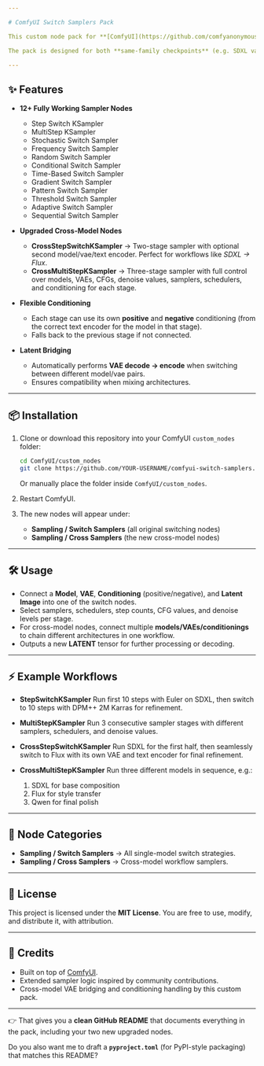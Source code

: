 ```yaml
---

# ComfyUI Switch Samplers Pack

This custom node pack for **[ComfyUI](https://github.com/comfyanonymous/ComfyUI)** introduces advanced sampler and scheduler switching strategies. It allows users to dynamically change samplers, schedulers, models, VAEs, CFG scales, denoise values, and conditioning between stages of a generation.

The pack is designed for both **same-family checkpoints** (e.g. SDXL variants) and **cross-family workflows** (e.g. SDXL → Flux → Qwen), with automatic latent bridging via VAE decode/encode.

---
```


## ✨ Features

* **12+ Fully Working Sampler Nodes**

  * Step Switch KSampler
  * MultiStep KSampler
  * Stochastic Switch Sampler
  * Frequency Switch Sampler
  * Random Switch Sampler
  * Conditional Switch Sampler
  * Time-Based Switch Sampler
  * Gradient Switch Sampler
  * Pattern Switch Sampler
  * Threshold Switch Sampler
  * Adaptive Switch Sampler
  * Sequential Switch Sampler

* **Upgraded Cross-Model Nodes**

  * **CrossStepSwitchKSampler** → Two-stage sampler with optional second model/vae/text encoder. Perfect for workflows like *SDXL → Flux*.
  * **CrossMultiStepKSampler** → Three-stage sampler with full control over models, VAEs, CFGs, denoise values, samplers, schedulers, and conditioning for each stage.

* **Flexible Conditioning**

  * Each stage can use its own **positive** and **negative** conditioning (from the correct text encoder for the model in that stage).
  * Falls back to the previous stage if not connected.

* **Latent Bridging**

  * Automatically performs **VAE decode → encode** when switching between different model/vae pairs.
  * Ensures compatibility when mixing architectures.

---

## 📦 Installation

1. Clone or download this repository into your ComfyUI `custom_nodes` folder:

   ```bash
   cd ComfyUI/custom_nodes
   git clone https://github.com/YOUR-USERNAME/comfyui-switch-samplers.git
   ```

   Or manually place the folder inside `ComfyUI/custom_nodes`.

2. Restart ComfyUI.

3. The new nodes will appear under:

   * **Sampling / Switch Samplers** (all original switching nodes)
   * **Sampling / Cross Samplers** (the new cross-model nodes)

---

## 🛠️ Usage

* Connect a **Model**, **VAE**, **Conditioning** (positive/negative), and **Latent Image** into one of the switch nodes.
* Select samplers, schedulers, step counts, CFG values, and denoise levels per stage.
* For cross-model nodes, connect multiple **models/VAEs/conditionings** to chain different architectures in one workflow.
* Outputs a new **LATENT** tensor for further processing or decoding.

---

## ⚡ Example Workflows

* **StepSwitchKSampler**
  Run first 10 steps with Euler on SDXL, then switch to 10 steps with DPM++ 2M Karras for refinement.

* **MultiStepKSampler**
  Run 3 consecutive sampler stages with different samplers, schedulers, and denoise values.

* **CrossStepSwitchKSampler**
  Run SDXL for the first half, then seamlessly switch to Flux with its own VAE and text encoder for final refinement.

* **CrossMultiStepKSampler**
  Run three different models in sequence, e.g.:

  1. SDXL for base composition
  2. Flux for style transfer
  3. Qwen for final polish

---

## 📖 Node Categories

* **Sampling / Switch Samplers** → All single-model switch strategies.
* **Sampling / Cross Samplers** → Cross-model workflow samplers.

---

## 📜 License

This project is licensed under the **MIT License**.
You are free to use, modify, and distribute it, with attribution.

---

## 🙌 Credits

* Built on top of [ComfyUI](https://github.com/comfyanonymous/ComfyUI).
* Extended sampler logic inspired by community contributions.
* Cross-model VAE bridging and conditioning handling by this custom pack.

---

👉 That gives you a **clean GitHub README** that documents everything in the pack, including your two new upgraded nodes.

Do you also want me to draft a **`pyproject.toml`** (for PyPI-style packaging) that matches this README?
